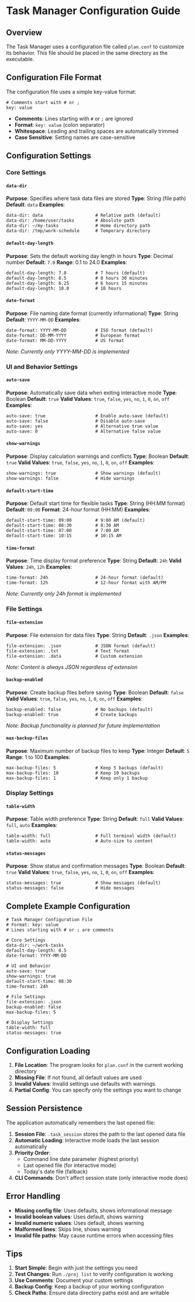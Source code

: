 # Task Manager Configuration Guide

## Overview

The Task Manager uses a configuration file called `plan.conf` to customize its behavior. This file should be placed in the same directory as the executable.

## Configuration File Format

The configuration file uses a simple key-value format:

```
# Comments start with # or ;
key: value
```

- **Comments**: Lines starting with `#` or `;` are ignored
- **Format**: `key: value` (colon separator)
- **Whitespace**: Leading and trailing spaces are automatically trimmed
- **Case Sensitive**: Setting names are case-sensitive

## Configuration Settings

### Core Settings

#### `data-dir`
**Purpose**: Specifies where task data files are stored
**Type**: String (file path)
**Default**: `data`
**Examples**:
```
data-dir: data                    # Relative path (default)
data-dir: /home/user/tasks        # Absolute path
data-dir: ~/my-tasks              # Home directory path
data-dir: /tmp/work-schedule      # Temporary directory
```

#### `default-day-length`
**Purpose**: Sets the default working day length in hours
**Type**: Decimal number
**Default**: `7.0`
**Range**: 0.1 to 24.0
**Examples**:
```
default-day-length: 7.0           # 7 hours (default)
default-day-length: 8.5           # 8 hours 30 minutes
default-day-length: 6.25          # 6 hours 15 minutes
default-day-length: 10.0          # 10 hours
```

#### `date-format`
**Purpose**: File naming date format (currently informational)
**Type**: String
**Default**: `YYYY-MM-DD`
**Examples**:
```
date-format: YYYY-MM-DD           # ISO format (default)
date-format: DD-MM-YYYY           # European format
date-format: MM-DD-YYYY           # US format
```
*Note: Currently only YYYY-MM-DD is implemented*

### UI and Behavior Settings

#### `auto-save`
**Purpose**: Automatically save data when exiting interactive mode
**Type**: Boolean
**Default**: `true`
**Valid Values**: `true`, `false`, `yes`, `no`, `1`, `0`, `on`, `off`
**Examples**:
```
auto-save: true                   # Enable auto-save (default)
auto-save: false                  # Disable auto-save
auto-save: yes                    # Alternative true value
auto-save: 0                      # Alternative false value
```

#### `show-warnings`
**Purpose**: Display calculation warnings and conflicts
**Type**: Boolean
**Default**: `true`
**Valid Values**: `true`, `false`, `yes`, `no`, `1`, `0`, `on`, `off`
**Examples**:
```
show-warnings: true               # Show warnings (default)
show-warnings: false              # Hide warnings
```

#### `default-start-time`
**Purpose**: Default start time for flexible tasks
**Type**: String (HH:MM format)
**Default**: `09:00`
**Format**: 24-hour format (HH:MM)
**Examples**:
```
default-start-time: 09:00         # 9:00 AM (default)
default-start-time: 08:30         # 8:30 AM
default-start-time: 07:00         # 7:00 AM
default-start-time: 10:15         # 10:15 AM
```

#### `time-format`
**Purpose**: Time display format preference
**Type**: String
**Default**: `24h`
**Valid Values**: `24h`, `12h`
**Examples**:
```
time-format: 24h                  # 24-hour format (default)
time-format: 12h                  # 12-hour format with AM/PM
```
*Note: Currently only 24h format is implemented*

### File Settings

#### `file-extension`
**Purpose**: File extension for data files
**Type**: String
**Default**: `.json`
**Examples**:
```
file-extension: .json             # JSON format (default)
file-extension: .txt              # Text format
file-extension: .data             # Custom extension
```
*Note: Content is always JSON regardless of extension*

#### `backup-enabled`
**Purpose**: Create backup files before saving
**Type**: Boolean
**Default**: `false`
**Valid Values**: `true`, `false`, `yes`, `no`, `1`, `0`, `on`, `off`
**Examples**:
```
backup-enabled: false             # No backups (default)
backup-enabled: true              # Create backups
```
*Note: Backup functionality is planned for future implementation*

#### `max-backup-files`
**Purpose**: Maximum number of backup files to keep
**Type**: Integer
**Default**: `5`
**Range**: 1 to 100
**Examples**:
```
max-backup-files: 5               # Keep 5 backups (default)
max-backup-files: 10              # Keep 10 backups
max-backup-files: 1               # Keep only 1 backup
```

### Display Settings

#### `table-width`
**Purpose**: Table width preference
**Type**: String
**Default**: `full`
**Valid Values**: `full`, `auto`
**Examples**:
```
table-width: full                 # Full terminal width (default)
table-width: auto                 # Auto-size to content
```

#### `status-messages`
**Purpose**: Show status and confirmation messages
**Type**: Boolean
**Default**: `true`
**Valid Values**: `true`, `false`, `yes`, `no`, `1`, `0`, `on`, `off`
**Examples**:
```
status-messages: true             # Show messages (default)
status-messages: false            # Hide messages
```

## Complete Example Configuration

```
# Task Manager Configuration File
# Format: key: value
# Lines starting with # or ; are comments

# Core Settings
data-dir: ~/work-tasks
default-day-length: 8.5
date-format: YYYY-MM-DD

# UI and Behavior
auto-save: true
show-warnings: true
default-start-time: 08:30
time-format: 24h

# File Settings
file-extension: .json
backup-enabled: false
max-backup-files: 5

# Display Settings
table-width: full
status-messages: true
```

## Configuration Loading

1. **File Location**: The program looks for `plan.conf` in the current working directory
2. **Missing File**: If not found, all default values are used
3. **Invalid Values**: Invalid settings use defaults with warnings
4. **Partial Config**: You can specify only the settings you want to change

## Session Persistence

The application automatically remembers the last opened file:

1. **Session File**: `.task_session` stores the path to the last opened data file
2. **Automatic Loading**: Interactive mode loads the last session automatically
3. **Priority Order**:
   - Command line date parameter (highest priority)
   - Last opened file (for interactive mode)
   - Today's date file (fallback)
4. **CLI Commands**: Don't affect session state (only interactive mode does)

## Error Handling

- **Missing config file**: Uses defaults, shows informational message
- **Invalid boolean values**: Uses default, shows warning
- **Invalid numeric values**: Uses default, shows warning
- **Malformed lines**: Skips line, shows warning
- **Invalid file paths**: May cause runtime errors when accessing files

## Tips

1. **Start Simple**: Begin with just the settings you need
2. **Test Changes**: Run `./proj list` to verify configuration is working
3. **Use Comments**: Document your custom settings
4. **Backup Config**: Keep a backup of your working configuration
5. **Check Paths**: Ensure data directory paths exist and are writable
